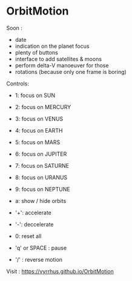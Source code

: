# OrbitMotion

Soon :
- date
- indication on the planet focus
- plenty of buttons
- interface to add satellites & moons
- perform delta-V manoeuver for those
- rotations (because only one frame is boring)

Controls:
- 1: focus on SUN
- 2: focus on MERCURY
- 3: focus on VENUS
- 4: focus on EARTH
- 5: focus on MARS
- 6: focus on JUPITER
- 7: focus on SATURNE
- 8: focus on URANUS
- 9: focus on NEPTUNE

- a: show / hide orbits
- '+': accelerate
- '-': deccelerate
- 0: reset all
- 'q' or SPACE : pause
- '/' : reverse motion


Visit : https://vyrrhus.github.io/OrbitMotion
